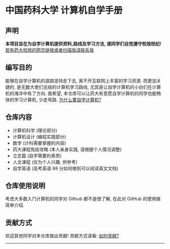 # 中国药科大学 计算机自学手册

## 声明

**本项目旨在为自学计算机提供资料,路线及学习方法, 请同学们自觉遵守校规校纪!** [若有药大校规的网页链接或者扫描版请联系我][1]

## 编写目的

能够在自学计算机的道路坚持走下去, 离不开互联网上丰富的学习资源. 而更加关键的, 是无数大佬们总结的计算机学习路线, 尤其是让自学计算机的小白们在计算机的海洋中有了方向. 我希望, 本仓库可以让药大有意愿自学计算机的同学也能畅快的学习计算机, 少走弯路. [为什么要自学计算机?](www.why.com)

## 仓库内容

- 计算机科学 (理论部分)
- 计算机设计 (编程实践部分)
- 数学 (计科需要掌握的内容)
- 药大课程免挂攻略 (本人亲身实践, 请根据个人情况调整)
- 立志篇 (自学需要的素质)
- 人文课程 (仅为个人兴趣, 供参考)
- 自学英语 (高考英语 88 分如何做到可以阅读英文文档)

## 仓库使用说明

考虑大多数入门计算机的同学对 Github 都不是很了解, 在此对 GitHub 的使用做简单介绍.

## 贡献方式

欢迎其他同学对本仓库做出贡献! 贡献方式请看: [如何贡献?](233)

---

[1]: https://www.google.com/

